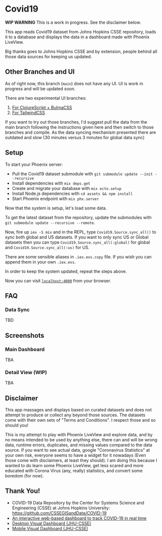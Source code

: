 # Covid19

**WIP WARNING** This is a work in progress. See the disclaimer below.

This app reads Covid19 dataset from Johns Hopkins CSSE repository, loads it to a database and displays the data in a dashboard made with Phoenix LiveView.

Big thanks goes to Johns Hopkins CSSE and by extension, people behind all those data sources for keeping us updated.

## Other Branches and UI
As of right now, this branch (`main`) does not have any UI. UI is work in progress and will be updated soon.

There are two experimental UI branches:

1. [For ClojureScript + BulmaCSS](https://github.com/code-shoily/covid19/tree/clojurescript-experiment)
2. [For TailwindCSS](https://github.com/code-shoily/covid19/tree/mafinar/try-out-tailwind)

If you want to try out those branches, I'd suggest pull the data from the main branch following the instructions given here and then switch to those branches and compile. As the data syncing mechanism presented there are outdated and slow (30 minutes versus 3 minutes for global data sync)

## Setup

To start your Phoenix server:

* Pull the Covid19 dataset submodule with `git submodule update --init --recursive`
* Install dependencies with `mix deps.get`
* Create and migrate your database with `mix ecto.setup`
* Install Node.js dependencies with `cd assets && npm install`
* Start Phoenix endpoint with `mix phx.server`

Now that the system is setup, let's load some data.

To get the latest dataset from the repository, update the submodules with `git submodule update --recursive --remote`.

Now, fire up `iex -S mix` and in the REPL, type `Covid19.Source.sync_all()` to 
sync both global and US datasets. If you want to only sync US or Global datasets 
then you can type `Covid19.Source.sync_all(:global)` for global and 
`Covid19.Source.sync_all(:us)` for US.

There are some sensible aliases in `.iex.exs.copy` file. If you wish you can
append them in your own `.iex.exs`.

In order to keep the system updated, repeat the steps above.

Now you can visit [`localhost:4000`](http://localhost:4000) from your browser.

## FAQ

### Data Sync

TBD

## Screenshots

### Main Dashboard

TBA

### Detail View (WIP)

TBA

## Disclaimer

This app massages and displays based on curated datasets and does not attempt to produce or collect any beyond those sources. The datasets come with their own sets of "Terms and Conditions". I respect those and so should you!

This is my attempt to play with Phoenix LiveView and explore data, and by no means intended to be used by anything else, there can and will be wrong data, runtime errors, duplicates, and missing values compared to the data source. If you want to see actual data, google "Coronavirus Statistics" at your own risk, everyone seems to have a widget for it nowadays (Even those come with disclaimers, at least they should). I am doing this because I wanted to do learn some Phoenix LiveView, get less scared and more educated with Corona Virus (any, really) statistics, and convert some boredom (for now).

## Thank You!

* COVID-19 Data Repository by the Center for Systems Science and Engineering (CSSE) at Johns Hopkins University: https://github.com/CSSEGISandData/COVID-19
* [An interactive web-based dashboard to track COVID-19 in real time](https://www.thelancet.com/journals/laninf/article/PIIS1473-3099(20)30120-1/fulltext)
* [Desktop Visual Dashboard (JHU-CSSE)](https://www.arcgis.com/apps/opsdashboard/index.html#/bda7594740fd40299423467b48e9ecf6)
* [Mobile Visual Dashboard (JHU-CSSE)](http://www.arcgis.com/apps/opsdashboard/index.html#/85320e2ea5424dfaaa75ae62e5c06e61)
